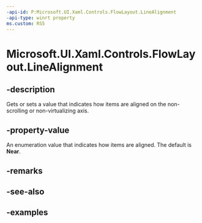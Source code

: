 ```yaml
---
-api-id: P:Microsoft.UI.Xaml.Controls.FlowLayout.LineAlignment
-api-type: winrt property
ms.custom: RS5
---
```


<!-- Property syntax.
public FlowLayoutLineAlignment LineAlignment { get;  set; }
-->

# Microsoft.UI.Xaml.Controls.FlowLayout.LineAlignment

## -description

Gets or sets a value that indicates how items are aligned on the non-scrolling or non-virtualizing axis.

## -property-value

An enumeration value that indicates how items are aligned. The default is **Near**.

## -remarks

## -see-also

## -examples

